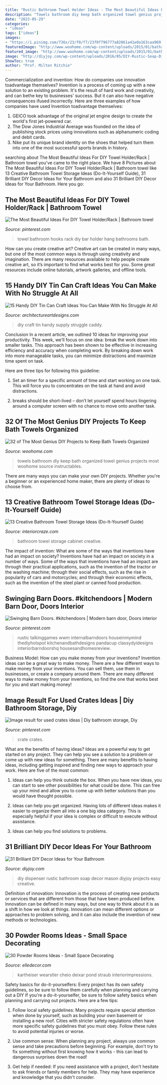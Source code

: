 ```yaml
---
title: "Rustic Bathroom Towel Holder Ideas - The Most Beautiful Ideas For Diy Towel Holder/rack"
description: "Towels bathroom diy keep bath organized towel genius projects most woohome source instructables"
date: "2023-05-29"
categories:
- "ideas"
tags: ["ideas"]
images:
- "https://i.pinimg.com/736x/23/f0/f7/23f0f796777a82061a41e0a163caa969.jpg"
featuredImage: "http://www.woohome.com/wp-content/uploads/2015/01/bathroom-towel-woohome-13.jpg"
featured_image: "http://www.woohome.com/wp-content/uploads/2015/01/bathroom-towel-woohome-13.jpg"
image: "http://diyjoy.com/wp-content/uploads/2016/05/DIY-Rustic-Soap-Dispenser.jpg"
ShowToc: true
author: "Prof. Milton Ritchie"
---
```



Commercialization and invention: How do companies use innovation toadvantage themselves?
Invention is a process of coming up with a new solution to an existing problem. It's the result of hard work and creativity, and can bethe key to businesses' success. But it can also have negative consequences ifused incorrectly. Here are three examples of how companies have used Invention toadvantage themselves: 
1. GEICO took advantage of the original jet engine design to create the world's first jet-powered car.
2. The Dow Jones Industrial Average was founded on the idea of publishing stock prices using innovations such as alphanumeric coding and debit cards.
3. Nike put its unique brand identity on the shoes that helped turn them into one of the most successful sports brands in history.

	

		
searching about The Most Beautiful Ideas For DIY Towel Holder/Rack | Bathroom towel you've came to the right place. We have 8 Pictures about The Most Beautiful Ideas For DIY Towel Holder/Rack | Bathroom towel like 13 Creative Bathroom Towel Storage Ideas (Do-It-Yourself Guide), 31 Brilliant DIY Decor Ideas for Your Bathroom and also 31 Brilliant DIY Decor Ideas for Your Bathroom. Here you go:
		
    
## The Most Beautiful Ideas For DIY Towel Holder/Rack | Bathroom Towel

<img loading=lazy src="https://i.pinimg.com/736x/23/f0/f7/23f0f796777a82061a41e0a163caa969.jpg" onerror="this.onerror=null;this.src='https://tse2.mm.bing.net/th?id=OIP.Fp4W_CbupdsqVWEkvce5BQHaLN&amp;pid=15.1';" alt="The Most Beautiful Ideas For DIY Towel Holder/Rack | Bathroom towel">

_Source: pinterest.com_

>towel bathroom hooks rack diy bar holder hang bathrooms bath. 

	

How can you create creative art?
Creative art can be created in many ways, but one of the most common ways is through using creativity and imagination. There are many resources available to help people create creative art, so it’s important to find what works best for you. Some great resources include online tutorials, artwork galleries, and offline tools.

    
## 15 Handy DIY Tin Can Craft Ideas You Can Make With No Struggle At All

<img loading=lazy src="https://www.architectureartdesigns.com/wp-content/uploads/2019/05/15-Handy-DIY-Tin-Can-Craft-Ideas-You-Can-Make-With-No-Struggle-At-All-15.jpg" onerror="this.onerror=null;this.src='https://tse3.mm.bing.net/th?id=OIP.KATgEwfqufjLn6UuXijOUQHaJ3&amp;pid=15.1';" alt="15 Handy DIY Tin Can Craft Ideas You Can Make With No Struggle At All">

_Source: architectureartdesigns.com_

>diy craft tin handy supply struggle caddy. 

	

Conclusion
In a recent article, we outlined 10 ideas for improving your productivity. This week, we’ll focus on one idea: break the work down into smaller tasks.
This approach has been shown to be effective in increasing efficiency and accuracy when completing work. By breaking down work into more manageable tasks, you can minimize distractions and maximize time spent on task.

Here are three tips for following this guideline:

1) Set an timer for a specific amount of time and start working on one task. This will force you to concentrates on the task at hand and avoid distractions.

2) breaks should be short-lived – don’t let yourself spend hours lingering around a computer screen with no chance to move onto another task.

    
## 32 Of The Most Genius DIY Projects To Keep Bath Towels Organized

<img loading=lazy src="http://www.woohome.com/wp-content/uploads/2015/01/bathroom-towel-woohome-13.jpg" onerror="this.onerror=null;this.src='https://tse3.mm.bing.net/th?id=OIP.Yx6qJK4Slar4T1MYDqtpewHaNK&amp;pid=15.1';" alt="32 of The Most Genius DIY Projects to Keep Bath Towels Organized">

_Source: woohome.com_

>towels bathroom diy keep bath organized towel genius projects most woohome source instructables. 

	

There are many ways you can make your own DIY projects. Whether you're a beginner or an experienced home maker, there are plenty of ideas to choose from.

    
## 13 Creative Bathroom Towel Storage Ideas (Do-It-Yourself Guide)

<img loading=lazy src="https://interiorcraze.com/wp-content/uploads/2020/07/bathroom-towel-storage7.jpg" onerror="this.onerror=null;this.src='https://tse3.mm.bing.net/th?id=OIP.RucqD8FCKdw3QUpv2ADUdgHaLH&amp;pid=15.1';" alt="13 Creative Bathroom Towel Storage Ideas (Do-It-Yourself Guide)">

_Source: interiorcraze.com_

>bathroom towel storage cabinet creative. 

	

The impact of invention: What are some of the ways that inventions have had an impact on society?
Inventions have had an impact on society in a number of ways. Some of the ways that inventions have had an impact are through their practical applications, such as the invention of the tractor or the washing machine; through their social effects, such as the rise in popularity of cars and motorcycles; and through their economic effects, such as the invention of the steel plant or canned food production.

    
## Swinging Barn Doors. #kitchendoors | Modern Barn Door, Doors Interior

<img loading=lazy src="https://i.pinimg.com/736x/95/a1/bf/95a1bf36c9561562422035134682d9cf.jpg" onerror="this.onerror=null;this.src='https://tse2.mm.bing.net/th?id=OIP.bqd1Shgz-8tB_Mpc9MyyzgHaJ3&amp;pid=15.1';" alt="Swinging Barn Doors. #kitchendoors | Modern barn door, Doors interior">

_Source: pinterest.com_

>rustic talkinggames wwm internalbarndoors houseinmymind thediyhotspot kitchenandbathdesigns pandacup classydyidesigns interiorbarndoorshq housesandhomesreview. 

	

Business Model: How can you make money from your inventions?
Invention ideas can be a great way to make money. There are a few different ways to make money from your inventions. You can sell them, use them in businesses, or create a company around them. There are many different ways to make money from your inventions, so find the one that works best for you and start making money!

    
## Image Result For Used Crates Ideas | Diy Bathroom Storage, Diy

<img loading=lazy src="https://i.pinimg.com/736x/e1/9b/80/e19b807ac3e7394d8d70129711c60827.jpg" onerror="this.onerror=null;this.src='https://tse3.mm.bing.net/th?id=OIP.OZUBTIwm7KOjryUta6KYqQHaLc&amp;pid=15.1';" alt="Image result for used crates ideas | Diy bathroom storage, Diy">

_Source: pinterest.com_

>crate crates. 

	

What are the benefits of having ideas?
Ideas are a powerful way to get started on any project. They can help you see a solution to a problem or come up with new ideas for something. There are many benefits to having ideas, including getting inspired and finding new ways to approach your work. Here are five of the most common: 
1. Ideas can help you think outside the box. When you have new ideas, you can start to see other possibilities for what could be done. This can free up your mind and allow you to come up with better solutions than you would have thought possible. 

2. Ideas can help you get organized. Having lots of different ideas makes it easier to organize them all into a one big idea category. This is especially helpful if your idea is complex or difficult to execute without assistance. 

3. Ideas can help you find solutions to problems.

    
## 31 Brilliant DIY Decor Ideas For Your Bathroom

<img loading=lazy src="http://diyjoy.com/wp-content/uploads/2016/05/DIY-Rustic-Soap-Dispenser.jpg" onerror="this.onerror=null;this.src='https://tse1.mm.bing.net/th?id=OIP.XdYAZ7qtJK5CwYdS7E7gzgHaLH&amp;pid=15.1';" alt="31 Brilliant DIY Decor Ideas for Your Bathroom">

_Source: diyjoy.com_

>diy dispenser rustic bathroom soap decor mason diyjoy projects easy creative. 

	

Definition of innovation:
Innovation is the process of creating new products or services that are different from those that have been produced before. Innovation can be defined in many ways, but one way to think about it is as a shift in how we look at things. Innovation can mean different options or approaches to problem solving, and it can also include the invention of new methods or technologies.

    
## 30 Powder Rooms Ideas - Small Space Decorating

<img loading=lazy src="https://hips.hearstapps.com/hmg-prod.s3.amazonaws.com/images/amy-kartheiser-design-1493047377.jpg?crop=1xw:1xh;center,top&amp;resize=768:*" onerror="this.onerror=null;this.src='https://tse1.mm.bing.net/th?id=OIP.FGL9oy6oIgAF1U4OVFL-9QHaK2&amp;pid=15.1';" alt="30 Powder Rooms Ideas - Small Space Decorating">

_Source: elledecor.com_

>kartheiser wearstler cheio deixar pond straub interiorimpressions. 

	

Safety basics for do-it-yourselfers: Every project has its own safety guidelines, so be sure to follow them carefully when planning and carrying out a DIY
If you're a do-it-yourselfer, be sure to follow safety basics when planning and carrying out projects. Here are a few tips:
1. Follow local safety guidelines: Many projects require special attention when done by yourself, such as building your own basement or installing a new roof. Cities with stricter safety regulations often have more specific safety guidelines that you must obey. Follow these rules to avoid potential injuries or worse.

2. Use common sense: When planning any project, always use common sense and take precautions before beginning. For example, don't try to fix something without first knowing how it works - this can lead to dangerous surprises down the road!

3. Get help if needed: If you need assistance with a project, don't hesitate to ask friends or family members for help. They may have experience and knowledge that you didn't consider.

